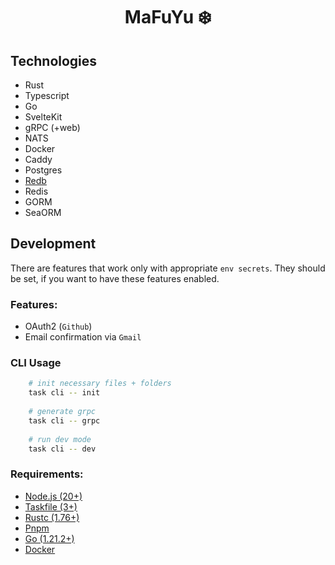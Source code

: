 # <p style="text-align: center;">MaFuYu ❄️</p>

## Technologies

- Rust
- Typescript
- Go
- SvelteKit
- gRPC (+web)
- NATS
- Docker
- Caddy
- Postgres
- [Redb](https://github.com/cberner/redb)
- Redis
- GORM
- SeaORM

## Development
 
There are features that work only with appropriate `env secrets`. They should be set, if you want to have these features enabled.
### Features: 
- OAuth2 (`Github`)
- Email confirmation via `Gmail`

### CLI Usage

```sh
    # init necessary files + folders 
    task cli -- init
    
    # generate grpc
    task cli -- grpc
    
    # run dev mode
    task cli -- dev
```


### Requirements:

- [Node.js (20+)](https://nodejs.org/en)
- [Taskfile (3+)](https://taskfile.dev)
- [Rustc (1.76+)](https://www.rust-lang.org)
- [Pnpm](https://pnpm.io/)
- [Go (1.21.2+)](https://go.dev/)
- [Docker](https://docs.docker.com/engine/)
